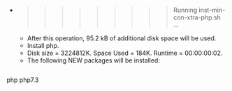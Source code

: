 * >>>>>>>>> Running inst-min-con-xtra-php.sh ...
  * After this operation, 95.2 kB of additional disk space will be used.
  * Install php.
  * Disk size = 3224812K. Space Used = 184K. Runtime = 00:00:00:02.
  * The following NEW packages will be installed:
  ```bash
php php7.3
  ```

